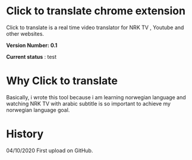 # Click to translate chrome extension

Click to translate is a real time video translator for NRK TV , Youtube and other websites.

**Version Number: 0.1**

**Current status** : test


# Why Click to translate

Basically, i wrote this tool because i am learning norwegian language and watching NRK TV with arabic subtitle is so important to achieve my norwegian language goal.

# History

04/10/2020   First upload on GitHub.

##

